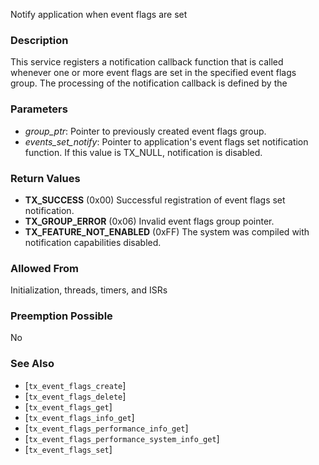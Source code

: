 Notify application when event flags are set

### Description

This service registers a notification callback function that is called whenever one or more event flags are set in the specified event flags group. The processing of the notification callback is defined by the

### Parameters
- *group_ptr*: Pointer to previously created event flags group.
- *events_set_notify*: Pointer to application's event flags set notification function. If this value is TX_NULL, notification is disabled.

### Return Values

- **TX_SUCCESS** (0x00) Successful registration of event flags set notification.
- **TX_GROUP_ERROR** (0x06) Invalid event flags group pointer.
- **TX_FEATURE_NOT_ENABLED** (0xFF) The system was compiled with notification capabilities disabled.

### Allowed From

Initialization, threads, timers, and ISRs

### Preemption Possible

No

### See Also

- [`tx_event_flags_create`]
- [`tx_event_flags_delete`]
- [`tx_event_flags_get`]
- [`tx_event_flags_info_get`]
- [`tx_event_flags_performance_info_get`]
- [`tx_event_flags_performance_system_info_get`]
- [`tx_event_flags_set`]

